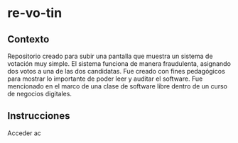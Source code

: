 # re-vo-tin

## Contexto
Repositorio creado para subir una pantalla que muestra un sistema de votación muy simple. El sistema funciona de manera fraudulenta, asignando dos votos a una de las dos candidatas. 
Fue creado con fines pedagógicos para mostrar lo importante de poder leer y auditar el software. Fue mencionado en el marco de una clase de software libre dentro de un curso de negocios digitales. 

## Instrucciones
Acceder ac
